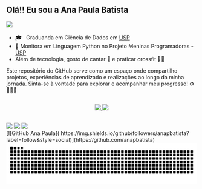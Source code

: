 ## Olá!! Eu sou a Ana Paula Batista

![](https://komarev.com/ghpvc/?username=anapbatista&color=006bed)

- 🎓 &nbsp; Graduanda em Ciência de Dados em <a href="https://www5.usp.br/">USP</a>
- 🔭 Monitora em Linguagem Python no Projeto Meninas Programadoras - <a href="https://www5.usp.br/">USP</a>
- Além de tecnologia, gosto de cantar 🎤 e praticar crossfit 🏋️‍♀️

Este repositório do GitHub serve como um espaço onde compartilho projetos, experiências de aprendizado e realizações ao longo da minha jornada. Sinta-se à vontade para explorar e acompanhar meu progresso! ⚙️👣👩‍💻

##


  <!--github stats-->
<div align="center" style="display: inline">
   <a href="https://github.com/AecioJose">
   <div style="display: inline_block">
      <img height="175em" src="https://github-readme-stats.vercel.app/api?username=anapbatista&show_icons=true&include_all_commits=true&count_private=true&bg_color=151515&border_color=9C4E6A&title_color=d7d8c0&text_color=d1c89a&icon_color=5aa2c9"/>
      <img height="175em" src="https://github-readme-stats.vercel.app/api/top-langs/?username=anapbatista&layout=compact&langs_count=7&bg_color=151515&border_color=9C4E6A&title_color=d7d8c0&text_color=d5e5e4&icon_color=5aa2c9"/>
   </div>
</div>

##

<div> 
  <!--<a href="https://www.youtube.com/channel/UC_-uuuZbY0AAt9CViNzvc-Q" target="_blank"><img src="https://img.shields.io/badge/YouTube-FF0000?style=for-the-badge&logo=youtube&logoColor=white" target="_blank"></a>-->
  <a href="https://instagram.com/anapbatista_" target="_blank"><img src="https://img.shields.io/badge/-Instagram-%23E4405F?style=for-the-badge&logo=instagram&logoColor=white" target="_blank"></a>
 	<!--<a href="https://www.twitch.tv/rafaballerinii" target="_blank"><img src="https://img.shields.io/badge/Twitch-9146FF?style=for-the-badge&logo=twitch&logoColor=white" target="_blank"></a>-->
 <!--<a href="https://discord.gg/wagxzStdcR" target="_blank"><img src="https://img.shields.io/badge/Discord-7289DA?style=for-the-badge&logo=discord&logoColor=white" target="_blank"></a> -->
  <a href = "mailto:anapdeabreu@gmail.com"><img src="https://img.shields.io/badge/-Gmail-%23333?style=for-the-badge&logo=gmail&logoColor=white" target="_blank"></a>
  <a href="https://www.linkedin.com/in/anapaula-batista" target="_blank"><img src="https://img.shields.io/badge/-LinkedIn-%230077B5?style=for-the-badge&logo=linkedin&logoColor=white" target="_blank"></a> 
  
</div>

<picture>
  <source media="(prefers-color-scheme: dark)" srcset="https://raw.githubusercontent.com/anapbatista/anapbatista/output/github-contribution-grid-snake-dark.svg">
  <source media="(prefers-color-scheme: light)" srcset="https://raw.githubusercontent.com/anapbatista/anapbatista/output/github-contribution-grid-snake.svg">
  [![GitHub Ana Paula]( https://img.shields.io/github/followers/anapbatista?label=follow&style=social)](https://github.com/anapbatista)
  <img alt="github contribution grid snake animation" src="https://raw.githubusercontent.com/anapbatista/anapbatista/output/github-contribution-grid-snake.svg">
</picture>
